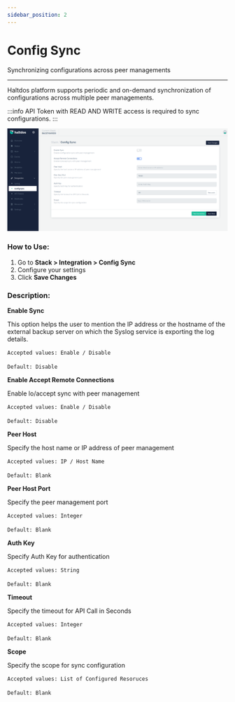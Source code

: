 ```yaml
---
sidebar_position: 2
---
```


# Config Sync

Synchronizing configurations across peer managements

---

Haltdos platform supports periodic and on-demand synchronization of configurations across multiple peer managements. 

:::info
API Token with READ AND WRITE access is required to sync configurations.
:::

![config sync](/img/platform/v7/docs/config_sync_newui.png)

### How to Use:

1. Go to **Stack > Integration > Config Sync**
2. Configure your settings
3. Click **Save Changes**

### Description:

**Enable Sync**

This option helps the user to mention the IP address or the hostname of the external backup server on which the Syslog service is exporting the log details.

    Accepted values: Enable / Disable

    Default: Disable 

**Enable Accept Remote Connections**

Enable lo/accept sync with peer management

    Accepted values: Enable / Disable

    Default: Disable 

**Peer Host**

Specify the host name or IP address of peer management

    Accepted values: IP / Host Name 

    Default: Blank 

**Peer Host Port**

Specify the peer management port

    Accepted values: Integer

    Default: Blank 

**Auth Key**

Specify Auth Key for authentication

    Accepted values: String

    Default: Blank 

**Timeout**

Specify the timeout for API Call in Seconds

    Accepted values: Integer	

    Default: Blank 

**Scope**

Specify the scope for sync configuration

    Accepted values: List of Configured Resoruces

    Default: Blank 

